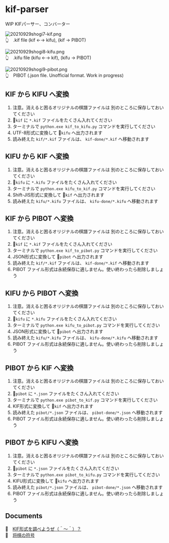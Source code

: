 # kif-parser

WIP KIFパーサー、コンバーター  

![20210929shogi7-kif.png](docs/img/20210929shogi7-kif-50per.png)  
👆　.kif file (kif ←→ kifu), (kif → PIBOT)  

![20210929shogi8-kifu.png](docs/img/20210929shogi8-kifu-50per.png)  
👆　.kifu file (kifu ←→ kif), (kifu → PIBOT)  

![20210929shogi9-pibot.png](docs/img/20210929shogi9-pibot-50per.png)  
👆　PIBOT (.json file. Unofficial format. Work in progress)  

## KIF から KIFU へ変換

1. 注意。消えると困るオリジナルの棋譜ファイルは 別のところに保存しておいてください
2. 📂`kif` に `*.kif` ファイルをたくさん入れてください
3. ターミナルで `python.exe kif_to_kifu.py` コマンドを実行してください
4. UTF-8形式に変換して 📂`kifu` へ出力されます
5. 読み終えた `kif/*.kif` ファイルは、 `kif-done/*.kif` へ移動されます

## KIFU から KIF へ変換

1. 注意。消えると困るオリジナルの棋譜ファイルは 別のところに保存しておいてください
2. 📂`kifu` に `*.kifu` ファイルをたくさん入れてください
3. ターミナルで `python.exe kifu_to_kif.py` コマンドを実行してください
4. Shift-JIS形式に変換して 📂`kif` へ出力されます
5. 読み終えた `kifu/*.kifu` ファイルは、 `kifu-done/*.kifu` へ移動されます

## KIF から PIBOT へ変換

1. 注意。消えると困るオリジナルの棋譜ファイルは 別のところに保存しておいてください
2. 📂`kif` に `*.kif` ファイルをたくさん入れてください
3. ターミナルで `python.exe kif_to_pibot.py` コマンドを実行してください
4. JSON形式に変換して 📂`pibot` へ出力されます
5. 読み終えた `kif/*.kif` ファイルは、 `kif-done/*.kif` へ移動されます
6. PIBOT ファイル形式は永続保存に適しません。使い終わったら削除しましょう

## KIFU から PIBOT へ変換

1. 注意。消えると困るオリジナルの棋譜ファイルは 別のところに保存しておいてください
2. 📂`kifu` に `*.kifu` ファイルをたくさん入れてください
3. ターミナルで `python.exe kifu_to_pibot.py` コマンドを実行してください
4. JSON形式に変換して 📂`pibot` へ出力されます
5. 読み終えた `kifu/*.kifu` ファイルは、 `kifu-done/*.kifu` へ移動されます
6. PIBOT ファイル形式は永続保存に適しません。使い終わったら削除しましょう

## PIBOT から KIF へ変換

1. 注意。消えると困るオリジナルの棋譜ファイルは 別のところに保存しておいてください
2. 📂`pibot` に `*.json` ファイルをたくさん入れてください
3. ターミナルで `python.exe pibot_to_kif.py` コマンドを実行してください
4. KIF形式に変換して 📂`kif` へ出力されます
5. 読み終えた `pibot/*.json` ファイルは、 `pibot-done/*.json` へ移動されます
6. PIBOT ファイル形式は永続保存に適しません。使い終わったら削除しましょう

## PIBOT から KIFU へ変換

1. 注意。消えると困るオリジナルの棋譜ファイルは 別のところに保存しておいてください
2. 📂`pibot` に `*.json` ファイルをたくさん入れてください
3. ターミナルで `python.exe pibot_to_kifu.py` コマンドを実行してください
4. KIFU形式に変換して 📂`kifu` へ出力されます
5. 読み終えた `pibot/*.json` ファイルは、 `pibot-done/*.json` へ移動されます
6. PIBOT ファイル形式は永続保存に適しません。使い終わったら削除しましょう

## Documents

📖　[KIF形式を調べようぜ（＾～＾）？](https://crieit.net/drafts/6150ffc21e0de)  
📖　[将棋の符号](https://crieit.net/drafts/615192ae93d14)  
